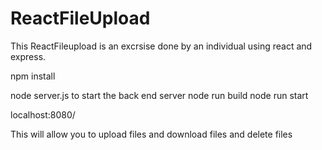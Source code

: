 # ReactFileUpload
This ReactFileupload is an excrsise done by an individual using react and express.

npm install

node server.js to start the back end server
node run build
node run start

localhost:8080/

This will allow you to upload files and download files and delete files
